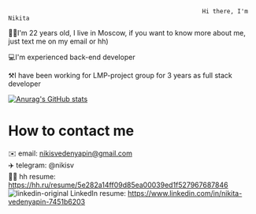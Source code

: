                                                            Hi there, I'm Nikita

🤷‍♂️I'm 22 years old, I live in Moscow, if you want to know more about me, just text me on my email or hh)

💻I'm experienced back-end developer

⚒️I have been working for LMP-project group for 3 years as full stack developer



[![Anurag's GitHub stats](https://github-readme-stats.vercel.app/api?username=NvedN&show_icons=true&theme=shades-of-purple)](https://github.com/anuraghazra/github-readme-stats)




# How to contact me

✉️ email: nikisvedenyapin@gmail.com  
 ✈️ telegram: @nikisv   
👷‍♂️ hh resume: https://hh.ru/resume/5e282a14ff09d85ea00039ed1f527967687846   
![linkedin-original](https://user-images.githubusercontent.com/35899629/211145618-7d76faba-a82b-42c6-93f1-4e167ab82ee9.svg) LinkedIn resume: https://www.linkedin.com/in/nikita-vedenyapin-7451b6203 

<!---
NvedN/NvedN is a ✨ special ✨ repository because its `README.md` (this file) appears on your GitHub profile.
You can click the Preview link to take a look at your changes.
--->
